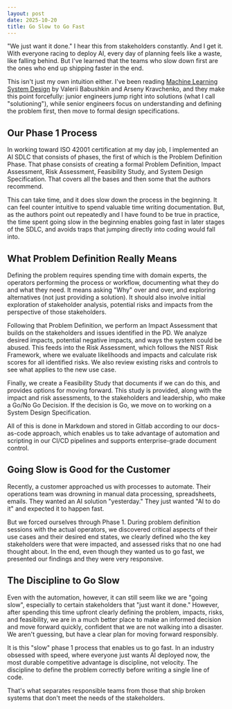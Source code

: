 ```yaml
---
layout: post
date: 2025-10-20
title: Go Slow to Go Fast
---
```


"We just want it done." I hear this from stakeholders constantly. And I get it. With everyone racing to deploy AI, every day of planning feels like a waste, like falling behind. But I've learned that the teams who slow down first are the ones who end up shipping faster in the end.

This isn't just my own intuition either. I've been reading [Machine Learning System Design](https://www.manning.com/books/machine-learning-system-design) by Valerii Babushkin and Arseny Kravchenko, and they make this point forcefully: junior engineers jump right into solutions (what I call "solutioning"), while senior engineers focus on understanding and defining the problem first, then move to formal design specifications.

## Our Phase 1 Process

In working toward ISO 42001 certification at my day job, I implemented an AI SDLC that consists of phases, the first of which is the Problem Definition Phase. That phase consists of creating a formal Problem Definition, Impact Assessment, Risk Assessment, Feasibility Study, and System Design Specification. That covers all the bases and then some that the authors recommend. 

This can take time, and it does slow down the process in the beginning. It can feel counter intuitive to spend valuable time writing documentation. But, as the authors point out repeatedly and I have found to be true in practice, the time spent going slow in the beginning enables going fast in later stages of the SDLC, and avoids traps that jumping directly into coding would fall into.

## What Problem Definition Really Means

Defining the problem requires spending time with domain experts, the operators performing the process or workflow, documenting what they do and what they need. It means asking "Why" over and over, and exploring alternatives (not just providing a solution). It should also involve initial exploration of stakeholder analysis, potential risks and impacts from the perspective of those stakeholders. 

Following that Problem Definition, we perform an Impact Assessment that builds on the stakeholders and issues identified in the PD. We analyze desired impacts, potential negative impacts, and ways the system could be abused. This feeds into the Risk Assessment, which follows the NIST Risk Framework, where we evaluate likelihoods and impacts and calculate risk scores for all identified risks. We also review existing risks and controls to see what applies to the new use case. 

Finally, we create a Feasibility Study that documents if we can do this, and provides options for moving forward. This study is provided, along with the impact and risk assessments, to the stakeholders and leadership, who make a Go/No Go Decision. If the decision is Go, we move on to working on a System Design Specification.

All of this is done in Markdown and stored in Gitlab according to our docs-as-code approach, which enables us to take advantage of automation and scripting in our CI/CD pipelines and supports enterprise-grade document control.

## Going Slow is Good for the Customer

Recently, a customer approached us with processes to automate. Their operations team was drowning in manual data processing, spreadsheets, emails. They wanted an AI solution "yesterday." They just wanted "AI to do it" and expected it to happen fast.

But we forced ourselves through Phase 1. During problem definition sessions with the actual operators, we discovered critical aspects of their use cases and their desired end states, we clearly defined who the key stakeholders were that were impacted, and assessed risks that no one had thought about. In the end, even though they wanted us to go fast, we presented our findings and they were very responsive. 

## The Discipline to Go Slow

Even with the automation, however, it can still seem like we are "going slow", especially to certain stakeholders that "just want it done." However, after spending this time upfront clearly defining the problem, impacts, risks, and feasibility, we are in a much better place to make an informed decision and move forward quickly, confident that we are not walking into a disaster. We aren't guessing, but have a clear plan for moving forward responsibly.

It is this "slow" phase 1 process that enables us to go fast. In an industry obsessed with speed, where everyone just wants AI deployed now, the most durable competitive advantage is discipline, not velocity. The discipline to define the problem correctly before writing a single line of code. 

That's what separates responsible teams from those that ship broken systems that don't meet the needs of the stakeholders.